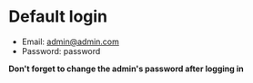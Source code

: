 # Default login

- Email: admin@admin.com
- Password: password

**Don't forget to change the admin's password after logging in**